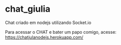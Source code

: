 # chat_giulia
Chat criado em nodejs utilizando Socket.io

Para acessar o CHAT e bater um papo comigo, acesse: https://chatjulanodejs.herokuapp.com/
